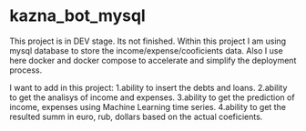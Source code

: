 # kazna_bot_mysql

This project is in DEV stage. Its not finished.
Within this project I am using mysql database to store the income/expense/cooficients data. Also I use here docker and docker compose to accelerate and simplify the deployment process.

I want to add in this project: 
1.ability to insert the debts and loans. 
2.ability to get the analisys of income and expenses. 
3.ability to get the prediction of income, expenses using Machine Learning time series.
4.ability to get the resulted summ in euro, rub, dollars based on the actual coeficients.  